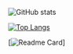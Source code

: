 ![GitHub stats](https://github-readme-stats.vercel.app/api?username=jordanrioux&show_icons=true&theme=radical)

[![Top Langs](https://github-readme-stats.vercel.app/api/top-langs/?username=jordanrioux&layout=compact)](https://github.com/anuraghazra/github-readme-stats)


[![Readme Card](https://github-readme-stats.vercel.app/api/pin/?username=jordanrioux&repo=github-readme-stats)]
